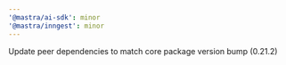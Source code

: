 ```yaml
---
'@mastra/ai-sdk': minor
'@mastra/inngest': minor
---
```


Update peer dependencies to match core package version bump (0.21.2)
